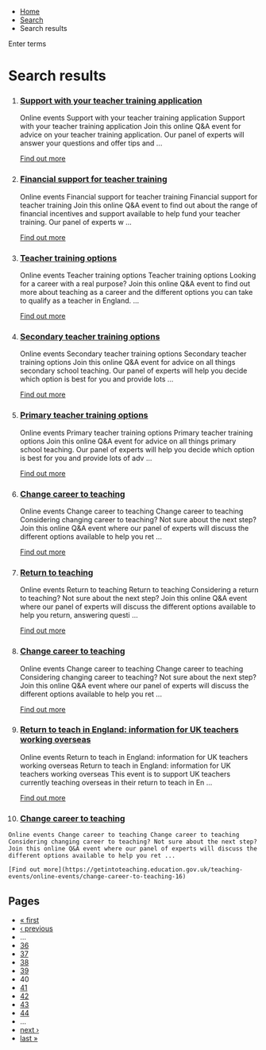 *   [Home](/)
*   [Search](/search)
*   Search results

Enter terms 

Search results
==============

1.  ### [Support with your teacher training application](https://getintoteaching.education.gov.uk/teaching-events/online-events/support-with-your-teacher-training-application-1)
    
    Online events Support with your teacher training application Support with your teacher training application Join this online Q&A event for advice on your teacher training application. Our panel of experts will answer your questions and offer tips and ...
    
    [Find out more](https://getintoteaching.education.gov.uk/teaching-events/online-events/support-with-your-teacher-training-application-1)
    
2.  ### [Financial support for teacher training](https://getintoteaching.education.gov.uk/teaching-events/online-events/financial-support-for-teacher-training-8)
    
    Online events Financial support for teacher training Financial support for teacher training Join this online Q&A event to find out about the range of financial incentives and support available to help fund your teacher training. Our panel of experts w ...
    
    [Find out more](https://getintoteaching.education.gov.uk/teaching-events/online-events/financial-support-for-teacher-training-8)
    
3.  ### [Teacher training options](https://getintoteaching.education.gov.uk/teaching-events/online-events/teacher-training-options-10)
    
    Online events Teacher training options Teacher training options Looking for a career with a real purpose? Join this online Q&A event to find out more about teaching as a career and the different options you can take to qualify as a teacher in England. ...
    
    [Find out more](https://getintoteaching.education.gov.uk/teaching-events/online-events/teacher-training-options-10)
    
4.  ### [Secondary teacher training options](https://getintoteaching.education.gov.uk/teaching-events/online-events/secondary-teacher-training-options-0)
    
    Online events Secondary teacher training options Secondary teacher training options Join this online Q&A event for advice on all things secondary school teaching. Our panel of experts will help you decide which option is best for you and provide lots ...
    
    [Find out more](https://getintoteaching.education.gov.uk/teaching-events/online-events/secondary-teacher-training-options-0)
    
5.  ### [Primary teacher training options](https://getintoteaching.education.gov.uk/teaching-events/online-events/primary-teacher-training-options-2)
    
    Online events Primary teacher training options Primary teacher training options Join this online Q&A event for advice on all things primary school teaching. Our panel of experts will help you decide which option is best for you and provide lots of adv ...
    
    [Find out more](https://getintoteaching.education.gov.uk/teaching-events/online-events/primary-teacher-training-options-2)
    
6.  ### [Change career to teaching](https://getintoteaching.education.gov.uk/teaching-events/online-events/change-career-to-teaching-13)
    
    Online events Change career to teaching Change career to teaching Considering changing career to teaching? Not sure about the next step? Join this online Q&A event where our panel of experts will discuss the different options available to help you ret ...
    
    [Find out more](https://getintoteaching.education.gov.uk/teaching-events/online-events/change-career-to-teaching-13)
    
7.  ### [Return to teaching](https://getintoteaching.education.gov.uk/teaching-events/online-events/return-to-teaching-7)
    
    Online events Return to teaching Return to teaching Considering a return to teaching? Not sure about the next step? Join this online Q&A event where our panel of experts will discuss the different options available to help you return, answering questi ...
    
    [Find out more](https://getintoteaching.education.gov.uk/teaching-events/online-events/return-to-teaching-7)
    
8.  ### [Change career to teaching](https://getintoteaching.education.gov.uk/teaching-events/online-events/change-career-to-teaching-15)
    
    Online events Change career to teaching Change career to teaching Considering changing career to teaching? Not sure about the next step? Join this online Q&A event where our panel of experts will discuss the different options available to help you ret ...
    
    [Find out more](https://getintoteaching.education.gov.uk/teaching-events/online-events/change-career-to-teaching-15)
    
9.  ### [Return to teach in England: information for UK teachers working overseas](https://getintoteaching.education.gov.uk/teaching-events/online-events/return-to-teach-in-england-information-for-uk-teachers-working-overseas1)
    
    Online events Return to teach in England: information for UK teachers working overseas Return to teach in England: information for UK teachers working overseas This event is to support UK teachers currently teaching overseas in their return to teach in En ...
    
    [Find out more](https://getintoteaching.education.gov.uk/teaching-events/online-events/return-to-teach-in-england-information-for-uk-teachers-working-overseas1)
    
10.  ### [Change career to teaching](https://getintoteaching.education.gov.uk/teaching-events/online-events/change-career-to-teaching-16)
    
    Online events Change career to teaching Change career to teaching Considering changing career to teaching? Not sure about the next step? Join this online Q&A event where our panel of experts will discuss the different options available to help you ret ...
    
    [Find out more](https://getintoteaching.education.gov.uk/teaching-events/online-events/change-career-to-teaching-16)
    

Pages
-----

*   [« first](/search/site "Go to first page")
*   [‹ previous](/search/site?page=38 "Go to previous page")
*   …
*   [36](/search/site?page=35 "Go to page 36")
*   [37](/search/site?page=36 "Go to page 37")
*   [38](/search/site?page=37 "Go to page 38")
*   [39](/search/site?page=38 "Go to page 39")
*   40
*   [41](/search/site?page=40 "Go to page 41")
*   [42](/search/site?page=41 "Go to page 42")
*   [43](/search/site?page=42 "Go to page 43")
*   [44](/search/site?page=43 "Go to page 44")
*   …
*   [next ›](/search/site?page=40 "Go to next page")
*   [last »](/search/site?page=1032 "Go to last page")
